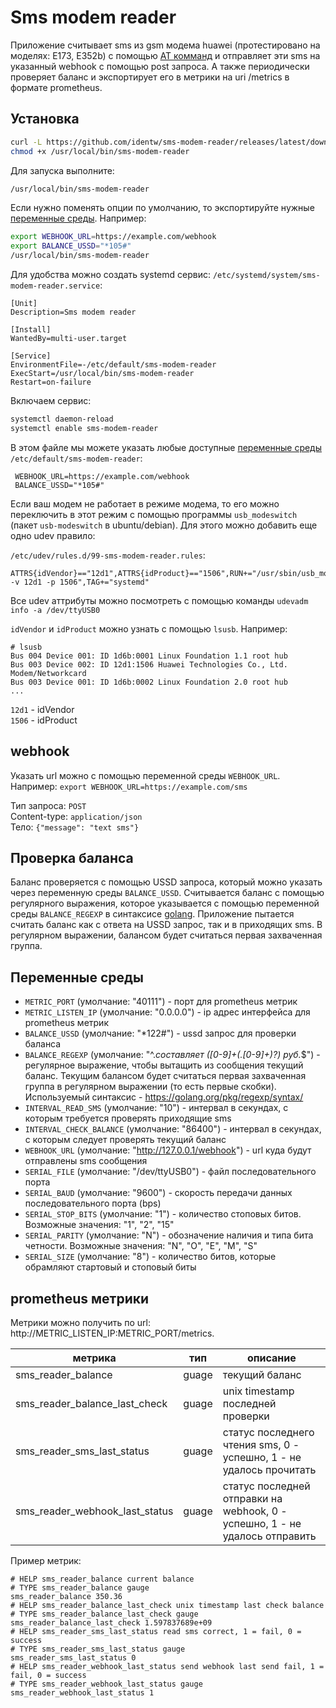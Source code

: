 # Sms modem reader
Приложение считывает sms из gsm модема huawei (протестировано на моделях: E173, E352b) c помощью [AT комманд](http://download-c.huawei.com/download/downloadCenter?downloadId=51047&version=120450&siteCode) и отправляет эти sms на указанный webhook c помощью post запроса. А также периодически проверяет баланс и экспортирует его в метрики на uri /metrics в формате prometheus.

## Установка
```bash
curl -L https://github.com/identw/sms-modem-reader/releases/latest/download/sms-modem-reader-amd64 -o /usr/local/bin/sms-modem-reader
chmod +x /usr/local/bin/sms-modem-reader
```
Для запуска выполните:
```bash
/usr/local/bin/sms-modem-reader
```
Если нужно поменять опции по умолчанию, то экспортируйте нужные [переменные среды](#переменные-среды). Например:
```bash
export WEBHOOK_URL=https://example.com/webhook
export BALANCE_USSD="*105#"
/usr/local/bin/sms-modem-reader
```

Для удобства можно создать systemd сервис:
`/etc/systemd/system/sms-modem-reader.service`:
```
[Unit]
Description=Sms modem reader

[Install]
WantedBy=multi-user.target

[Service]
EnvironmentFile=-/etc/default/sms-modem-reader
ExecStart=/usr/local/bin/sms-modem-reader
Restart=on-failure
```
Включаем сервис:
```bash
systemctl daemon-reload
systemctl enable sms-modem-reader
```

В этом файле мы можете указать любые доступные [переменные среды](#переменные-среды)
`/etc/default/sms-modem-reader`:
```
 WEBHOOK_URL=https://example.com/webhook
 BALANCE_USSD="*105#"
```


Если ваш модем не работает в режиме модема, то его можно переключить в этот режим с помощью программы `usb_modeswitch` (пакет `usb-modeswitch` в ubuntu/debian). Для этого можно добавить еще одно udev правило:

`/etc/udev/rules.d/99-sms-modem-reader.rules`:
```
ATTRS{idVendor}=="12d1",ATTRS{idProduct}=="1506",RUN+="/usr/sbin/usb_modeswitch -v 12d1 -p 1506",TAG+="systemd"
```
Все udev аттрибуты можно посмотреть с помощью команды `udevadm info -a /dev/ttyUSB0`

`idVendor` и `idProduct` можно узнать с помощью `lsusb`. Например:
```
# lsusb
Bus 004 Device 001: ID 1d6b:0001 Linux Foundation 1.1 root hub
Bus 003 Device 002: ID 12d1:1506 Huawei Technologies Co., Ltd. Modem/Networkcard
Bus 003 Device 001: ID 1d6b:0002 Linux Foundation 2.0 root hub
...
```
`12d1` - idVendor  
`1506` - idProduct  


## webhook
Указать url можно с помощью переменной среды `WEBHOOK_URL`. Например: `export WEBHOOK_URL=https://example.com/sms`

Тип запроса: `POST`  
Content-type: `application/json`  
Тело: `{"message": "text sms"}`  

## Проверка баланса
Баланс проверяется с помощью USSD запроса, который можно указать через переменную среды `BALANCE_USSD`. Считывается баланс с помощью регулярного выражения, которое указывается с помощью переменной среды `BALANCE_REGEXP` в синтаксисе [golang](https://golang.org/pkg/regexp/syntax/). Приложение пытается считать баланс как с ответа на USSD запрос, так и в приходящих sms. В регулярном выражении, балансом будет считаться первая захваченная группа.

## Переменные среды

  * `METRIC_PORT` (умолчание: "40111") - порт для prometheus метрик
  * `METRIC_LISTEN_IP` (умолчание: "0.0.0.0") - ip адрес интерфейса для prometheus метрик
  * `BALANCE_USSD` (умолчание: "*122#") - ussd запрос для проверки баланса
  * `BALANCE_REGEXP` (умолчание: "^.*составляет ([0-9]+(\.[0-9]+)?) руб.*$") - регулярное выражение, чтобы вытащить из сообщения текущий баланс. Текущим балансом будет считаться первая захваченная группа в регулярном выражении (то есть первые скобки). Используемый синтаксис - https://golang.org/pkg/regexp/syntax/
  * `INTERVAL_READ_SMS` (умолчание: "10") - интервал в секундах, с которым требуется проверять приходящие sms
  * `INTERVAL_CHECK_BALANCE` (умолчание: "86400") - интервал в секундах, с которым следует проверять текущий баланс
  * `WEBHOOK_URL` (умолчание: "http://127.0.0.1/webhook") - url куда будут отправлены sms сообщения
  * `SERIAL_FILE` (умолчание: "/dev/ttyUSB0") - файл последовательного порта
  * `SERIAL_BAUD` (умолчание: "9600") - скорость передачи данных последовательного порта (bps)
  * `SERIAL_STOP_BITS` (умолчание: "1") - количество стоповых битов. Возможные значения: "1", "2", "15"
  * `SERIAL_PARITY` (умолчание: "N") - обозначение наличия и типа бита четности. Возможные значения: "N", "O", "E", "M", "S"
  * `SERIAL_SIZE` (умолчание: "8") - количество битов, которые обрамляют стартовый и стоповый биты

## prometheus метрики
Метрики можно получить по url: http://METRIC_LISTEN_IP:METRIC_PORT/metrics.

| метрика                        | тип   | описание                                                                    |
|--------------------------------|-------|-----------------------------------------------------------------------------|
| sms_reader_balance             | guage | текущий баланс                                                              |
| sms_reader_balance_last_check  | guage | unix timestamp последней проверки                                           |
| sms_reader_sms_last_status     | guage | статус последнего чтения sms, 0 - успешно, 1 - не удалось прочитать         |
| sms_reader_webhook_last_status | guage | статус последней отправки на webhook, 0 - успешно, 1 - не удалось отправить |

Пример метрик:
```
# HELP sms_reader_balance current balance
# TYPE sms_reader_balance gauge
sms_reader_balance 350.36
# HELP sms_reader_balance_last_check unix timestamp last check balance
# TYPE sms_reader_balance_last_check gauge
sms_reader_balance_last_check 1.597837689e+09
# HELP sms_reader_sms_last_status read sms correct, 1 = fail, 0 = success
# TYPE sms_reader_sms_last_status gauge
sms_reader_sms_last_status 0
# HELP sms_reader_webhook_last_status send webhook last send fail, 1 = fail, 0 = success
# TYPE sms_reader_webhook_last_status gauge
sms_reader_webhook_last_status 1
```